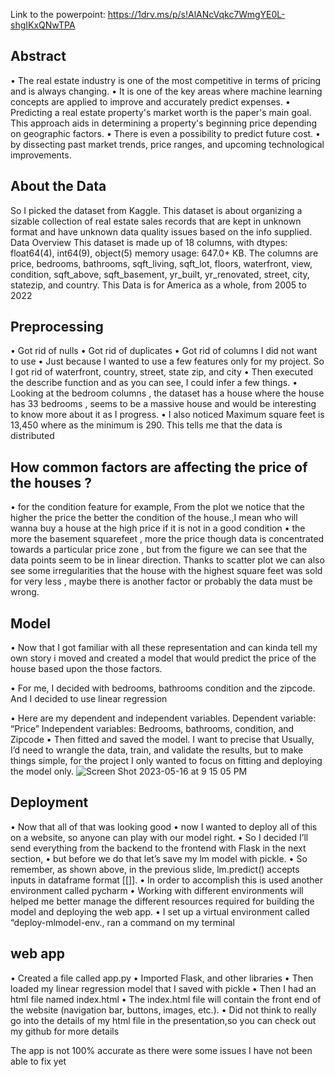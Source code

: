 Link to the powerpoint: https://1drv.ms/p/s!AlANcVqkc7WmgYE0L-shgIKxQNwTPA

## Abstract
•	The real estate industry is one of the most competitive in terms of pricing and is always changing. 
•	It is one of the key areas where machine learning concepts are applied to improve and accurately predict expenses. 
•	Predicting a real estate property's market worth is the paper's main goal. This approach aids in determining a property's beginning price depending on geographic factors. 
•	There is even a possibility to predict future cost. 
•	by dissecting past market trends, price ranges, and upcoming technological improvements. 

## About the Data
So I picked the dataset from Kaggle. This dataset is about organizing a sizable collection of real estate sales records that are kept in unknown format and have unknown data quality issues based on the info supplied.
Data Overview This dataset
is made up of 18 columns, with dtypes: float64(4), int64(9), object(5) memory usage:
647.0+ KB.
The columns are price, bedrooms, bathrooms, sqft_living, sqft_lot, floors, waterfront, view, condition, sqft_above, sqft_basement, yr_built, yr_renovated, street, city, statezip, and country. This Data is for America as a whole, from 2005 to 2022

## Preprocessing
•	Got rid of nulls
•	Got rid of duplicates 
•	Got rid of columns I did not want to use
•	Just because I wanted to use a few features only for my project. So I got rid of waterfront, country, street, state zip, and city 
•	Then executed the describe function and as you can see, I could infer a few things. 
•	Looking at the bedroom columns , the dataset has a house where the house has 33 bedrooms , seems to be a massive house and would be interesting to know more about it as I progress.
•	I also noticed Maximum square feet is 13,450 where as the minimum is 290. This tells me that the data is distributed

## How common factors are affecting the price of the houses ?
•	for the condition feature for example, From the plot we notice that the higher the price the better the condition of the house.,I mean who will wanna buy a house at the high price if it is not in a good condition
•	the more the basement squarefeet , more the price though data is concentrated towards a particular price zone , but from the figure we can see that the data points seem to be in linear direction. Thanks to scatter plot we can also see some irregularities that the house with the highest square feet was sold for very less , maybe there is another factor or probably the data must be wrong. 

## Model
•	Now that I got familiar with all these representation and can kinda tell my own story i moved and created a model that would predict the price of the house based upon the those factors.

•	For me, I decided with bedrooms, bathrooms condition and the zipcode.  And I decided to use linear regression 

•	Here are my dependent and independent variables.
 Dependent variable: “Price”
      Independent variables: Bedrooms, bathrooms, condition, and Zipcode
•	Then fitted and saved the model. I want to precise that Usually, I’d need to wrangle the data, train, and validate the results, but to make things simple, for the project I only wanted to focus on fitting and deploying the model only.
![Screen Shot 2023-05-16 at 9 15 05 PM](https://github.com/Cyndie-Matinou/Capstone-Project-Masters-2023/assets/105822046/c5ca5cec-556d-45b0-9b62-ad7c6305f4a1)



## Deployment
•	Now that all of that was looking good
•	now I wanted to deploy all of this on a website, so anyone can play with our model right. 
•	So I decided I’ll send everything from the backend to the frontend with Flask in the next section, 
•	but before we do that let’s save my lm model with pickle.
•	So remember, as shown above, in the previous slide, lm.predict() accepts inputs in dataframe format [[]].
•	In order to accomplish this is used another environment called pycharm 
•	Working with different environments will helped me better manage the different resources required for building the model and deploying the web app.
•	I set up a virtual environment called “deploy-mlmodel-env., ran a command on my terminal 

## web app
•	Created a file called app.py
•	Imported Flask, and other libraries
•	Then loaded my linear regression model that I saved with pickle
•	Then I had an html file named index.html
•	The index.html file will contain the front end of the website (navigation bar, buttons, images, etc.).
•	Did not think to really go into the details of my html file in the presentation,so you can check out my github for more details

The app is not 100% accurate as there were some issues I have not been able to fix yet 

